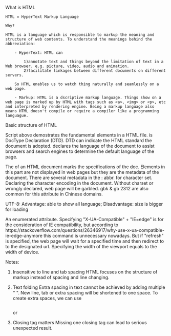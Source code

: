 What is HTML

    HTML = HyperText Markup Language

    Why?

    HTML is a language which is responsible to markup the meaning and structure of web contents. To understand the meanings behind the abbreviation:

        - HyperText: HTML can 

            1)annotate text and things beyond the limitation of text in a Web browser. e.g. picture, video, audio and animation. 
            2)facilitate linkages between different documents on different servers. 

        So HTML enables us to watch thing naturally and seamlessly on a web page. 

        - Markup: HTML is a dscriptive markup language. Things show on a web page is marked up by HTML with tags such as <a>, <img> or <p>, etc and interpreted by rendering engine. Being a markup language also means HTML doesn't compile or require a compiler like a programming languague.

<!-- ================================================================ -->

Basic structure of HTML

<!DOCTYPE html>
<html lang="en">
<head>
    <meta charset="UTF-8">
    <meta http-equiv="X-UA-Compatible" content="IE=edge">
    <meta name="viewport" content="width=device-width, initial-scale=1.0">
    <title>Document</title>
</head>
<body>
    
</body>
</html>

Script above demostrates the fundamental elements in a HTML file. <!DOCTYPE html> is DocType Declaration (DTD). DTD can indicate the HTML standard the document is adopted. <html lang> declares the language of the document to assist browsers and search engines to determine the default language of the page.

<head>
The <head> of an HTML document marks the specifications of the doc. Elements in this part are not displayed in web pages but they are the metadata of the document. There are several metadata in the <head>:

<meta charset="UTF-8">
abbr. for character set. Declaring the character encoding in the document. Without charset or wrongly declared, web page will be garbled. gbk & gb 2312 are also common for this attribute in Chinese domains.

UTF-8:
Advantage: able to show all language;
Disadvantage: size is bigger for loading


<meta http-equiv="X-UA-Compatible" content="IE=edge">
An enumerated attribute. Specifying "X-UA-Compatible" +  "IE=edge" is for the consideration of IE compatibility, but according to https://stackoverflow.com/questions/26346917/why-use-x-ua-compatible-ie-edge-anymore
this command is unnecessary nowadays. But if "refresh" is specified, the web page will wait for a specified time and then redirect to to the designated url.

<meta name="viewport" content="width=device-width, initial-scale=1.0">
Specifying the width of the viewport equals to the width of device.

<!-- =============================================================== -->

Notes:

1. Insensitive to line and tab spacing
    HTML focuses on the structure of markup instead of spacing and line changing. 

2. Text folding
    Extra spacing in text cannot be achieved by adding multiple " ". New line, tab or extra spacing will be shortened to one space. To create extra spaces, we can use <pre></pre> or &nbsp; 

3. Closing tag matters
    Missing one closing tag can lead to serious unexpected result.

